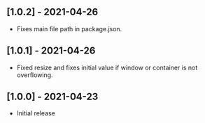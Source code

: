 ## [1.0.2] - 2021-04-26
- Fixes main file path in package.json.

## [1.0.1] - 2021-04-26
- Fixed resize and fixes initial value if window or container is not overflowing.

## [1.0.0] - 2021-04-23
- Initial release